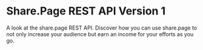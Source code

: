 # Share.Page REST API Version 1
A look at the share.page REST API. Discover how you can use share.page to not only increase your audience but earn an income for your efforts as you go.
